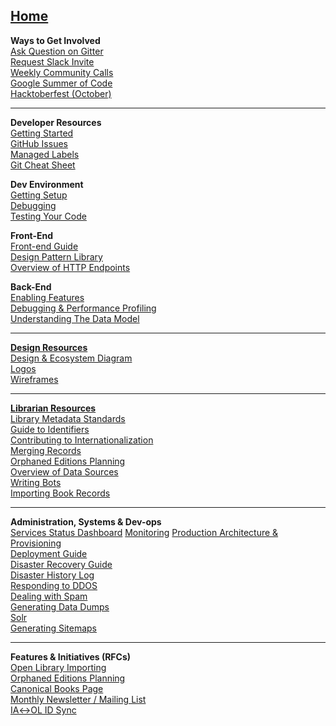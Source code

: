 **[Home](Home)**
---
**Ways to Get Involved**  
[Ask Question on Gitter](https://gitter.im/theopenlibrary/Lobby)  
[Request Slack Invite](https://github.com/internetarchive/openlibrary/issues/686)  
[Weekly Community Calls](https://docs.google.com/document/d/1FEG-bdOTsi8Q3IHgFboL_LZImN18Q4wsWWWtlV8RgKk)  
[Google Summer of Code](Google-Summer-of-Code)  
[Hacktoberfest (October)](Hacktoberfest)  

---

**Developer Resources**  
[Getting Started](https://github.com/internetarchive/openlibrary/blob/master/CONTRIBUTING.md)  
[GitHub Issues](https://github.com/internetarchive/openlibrary/wiki/Interacting-with-GitHub-Issues)  
[Managed Labels](https://github.com/internetarchive/openlibrary/wiki/Using-Managed-Labels-to-Track-Issues)  
[Git Cheat Sheet](https://github.com/internetarchive/openlibrary/wiki/Git-Cheat-Sheet)  

**Dev Environment**  
[Getting Setup](Getting-Started)  
[Debugging](Debugging)  
[Testing Your Code](Testing)  

**Front-End**  
[Front-end Guide](Frontend-Guide)  
[Design Pattern Library](Design-Pattern-Library)  
[Overview of HTTP Endpoints](Endpoints)  

**Back-End**  
[Enabling Features](Feature-Flagging)  
[Debugging & Performance Profiling](Debugging-and-Performance-Profiling)  
[Understanding The Data Model](https://github.com/internetarchive/openlibrary/wiki/Understanding-The-Data-Model)  

---

**[Design Resources](Design)**  
[Design & Ecosystem Diagram](https://docs.google.com/document/d/1RUsUnIJM78gTr5ycewUJNwYHERBQdg_Tv-X-OZpwtRY)  
[Logos](https://drive.google.com/file/d/1GlUpiaobyL6dbxu8Ok_i_R87aalpzH_z/view)  
[Wireframes](Design)  

---

**[Librarian Resources](https://openlibrary.org/about/lib)**  
[Library Metadata Standards](Library-Metadata-Standards)  
[Guide to Identifiers](Guide-to-Identifiers)  
[Contributing to Internationalization](https://github.com/internetarchive/openlibrary/tree/master/openlibrary/i18n)  
[Merging Records](https://openlibrary.org/about/lib)  
[Orphaned Editions Planning](Orphaned-Editions-Planning)  
[Overview of Data Sources](Data-Source-Overview)  
[Writing Bots](Writing-Bots)  
[Importing Book Records](Developer's-Guide-to-Data-Importing)  

---

**Administration, Systems & Dev-ops**  
[Services Status Dashboard](https://status.archivelab.org)
[Monitoring](Monitoring)
[Production Architecture & Provisioning](Production-Service-Architecture)  
[Deployment Guide](Deployment-Guide)  
[Disaster Recovery Guide](Disaster-Recovery-&-Immediate-Response)  
[Disaster History Log](Disaster-History-Log)  
[Responding to DDOS](https://git.archive.org/mek/detect-abuse)  
[Dealing with Spam](Anti-Spam-Tools)  
[Generating Data Dumps](Generating-Data-Dumps)  
[Solr](Solr)  
[Generating Sitemaps](Sitemap-Generation)  

---

**Features & Initiatives (RFCs)**  
[Open Library Importing](Open-Library-Importing)  
[Orphaned Editions Planning](Orphaned-Editions-Planning)  
[Canonical Books Page](Canonical-Books-Page)  
[Monthly Newsletter / Mailing List](Mailing-List)  
[IA↔OL ID Sync](archive.org-↔-Open-Library-synchronisation)  